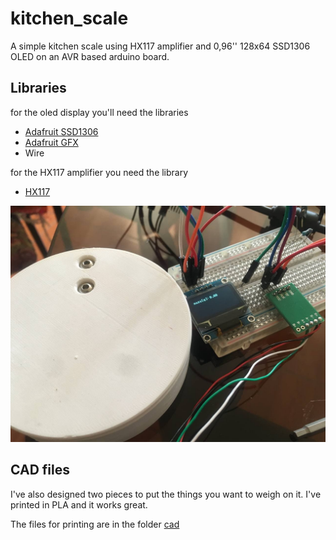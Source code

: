 # kitchen_scale
A simple kitchen scale using HX117 amplifier and 0,96'' 128x64 SSD1306 OLED on an AVR based arduino board.

## Libraries

for the oled display you'll need the libraries
* [Adafruit SSD1306](https://github.com/adafruit/Adafruit_SSD1306)
* [Adafruit GFX](https://github.com/adafruit/Adafruit-GFX-Library)
* Wire

for the HX117 amplifier you need the library
* [HX117](https://github.com/bogde/HX711)


<img src="img/scale.jpg" width="800" alt="kitchen_scale"/>


## CAD files

I've also designed two pieces to put the things you want to weigh on it. I've printed in PLA and it works great.

The files for printing are in the folder [cad](/cad)
